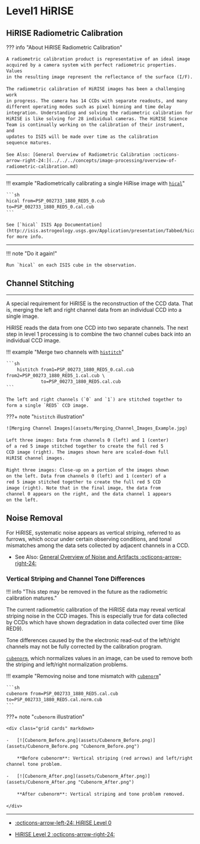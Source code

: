 # Level1 HiRISE

## HiRISE Radiometric Calibration

??? info "About HiRISE Radiometric Calibration"

    A radiometric calibration product is representative of an ideal image
    acquired by a camera system with perfect radiometric properties. Values
    in the resulting image represent the reflectance of the surface (I/F).

    The radiometric calibration of HiRISE images has been a challenging work
    in progress. The camera has 14 CCDs with separate readouts, and many
    different operating modes such as pixel binning and time delay
    integration. Understanding and solving the radiometric calibration for
    HiRISE is like solving for 28 individual cameras. The HiRISE Science
    Team is continually working on the calibration of their instrument, and
    updates to ISIS will be made over time as the calibration
    sequence matures.

    See Also: [General Overview of Radiometric Calibration :octicons-arrow-right-24:](../../../concepts/image-processing/overview-of-radiometric-calibration.md)

-----

!!! example "Radiometrically calibrating a single HiRise image with [`hical`](http://isis.astrogeology.usgs.gov/Application/presentation/Tabbed/hical/hical.html)"

    ```sh
    hical from=PSP_002733_1880_RED5_0.cub to=PSP_002733_1880_RED5_0.cal.cub
    ```

    See [`hical` ISIS App Documentation](http://isis.astrogeology.usgs.gov/Application/presentation/Tabbed/hical/hical.html) for more info.

-----

!!! note "Do it again!"

    Run `hical` on each ISIS cube in the observation.



## Channel Stitching

-----

A special requirement for HiRISE is the reconstruction of the CCD data.
That is, merging the left and right channel data from an individual CCD
into a single image.

HiRISE reads the data from one CCD into two separate channels. 
The next step in level 1 processing is to combine the
two channel cubes back into an individual CCD image.

!!! example "Merge two channels with [`histitch`](http://isis.astrogeology.usgs.gov/Application/presentation/Tabbed/histitch/histitch.html)"

    ```sh
        histitch from1=PSP_00273_1880_RED5_0.cal.cub from2=PSP_00273_1880_RED5_1.cal.cub \
                 to=PSP_00273_1880_RED5.cal.cub
    ```

    The left and right channels (`0` and `1`) are stitched together to form a single `RED5` CCD image.


???+ note "`histitch` illustration"

    ![Merging Channel Images](assets/Merging_Channel_Images_Example.jpg)

    Left three images: Data from channels 0 (left) and 1 (center) 
    of a red 5 image stitched together to create the full red 5 
    CCD image (right). The images shown here are scaled-down full 
    HiRISE channel images.
    
    Right three images: Close-up on a portion of the images shown 
    on the left. Data from channels 0 (left) and 1 (center) of a 
    red 5 image stitched together to create the full red 5 CCD 
    image (right). Note that in the final image, the data from 
    channel 0 appears on the right, and the data channel 1 appears
    on the left.



## Noise Removal

For HiRISE, systematic noise appears as vertical striping, referred to
as furrows, which occur under certain observing conditions, and tonal
mismatches among the data sets collected by adjacent channels in a CCD.

<div class="grid cards" markdown>

- See Also: [General Overview of Noise and Artifacts :octicons-arrow-right-24:](../../../concepts/image-processing/overview-of-noise-and-artifacts.md)

</div>

### Vertical Striping and Channel Tone Differences

!!! info "This step may be removed in the future as the radiometric calibration matures."

The current radiometric calibration of the HiRISE data may reveal
vertical striping noise in the CCD images. This is especially true for
data collected by CCDs which have shown degradation in data collected
over time (like RED9).

Tone differences caused by the
the electronic read-out of the left/right channels may not be fully
corrected by the calibration program.

[`cubenorm`](http://isis.astrogeology.usgs.gov/Application/presentation/Tabbed/cubenorm/cubenorm.html), 
which normalizes values in an image, can be used to remove both the striping and left/right normalization problems.

!!! example "Removing noise and tone mismatch with [`cubenorm`](http://isis.astrogeology.usgs.gov/Application/presentation/Tabbed/cubenorm/cubenorm.html)"

    ```sh
    cubenorm from=PSP_002733_1880_RED5.cal.cub to=PSP_002733_1880_RED5.cal.norm.cub
    ```

???+ note "`cubenorm` illustration"

    <div class="grid cards" markdown>

    -   [![Cubenorm_Before.png](assets/Cubenorm_Before.png)](assets/Cubenorm_Before.png "Cubenorm_Before.png")

        **Before cubenorm**: Vertical striping (red arrows) and left/right channel tone problem.

    -   [![Cubenorm_After.png](assets/Cubenorm_After.png)](assets/Cubenorm_After.png "Cubenorm_After.png")

        **After cubenorm**: Vertical striping and tone problem removed.

    </div>

-----

<div class="grid cards" markdown>

- [:octicons-arrow-left-24: HiRISE Level 0](hirise-level-0.md)

- [HiRISE Level 2 :octicons-arrow-right-24:](hirise-level-2.md)

</div>
